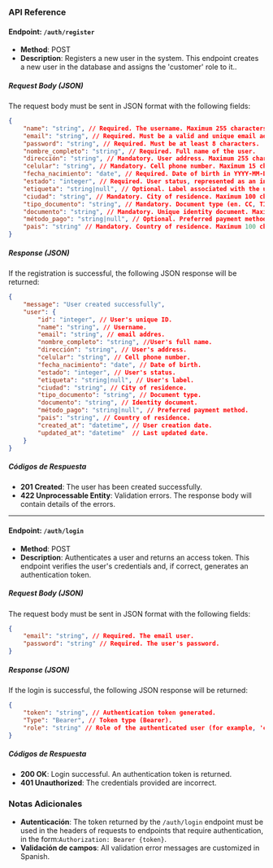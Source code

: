 ### API Reference

#### Endpoint: `/auth/register`
- **Method**: POST
- **Description**: Registers a new user in the system. This endpoint creates a new user in the database and assigns the 'customer' role to it..

##### Request Body (JSON)
The request body must be sent in JSON format with the following fields:

```json
{
    "name": "string", // Required. The username. Maximum 255 characters.
    "email": "string", // Required. Must be a valid and unique email address.
    "password": "string", // Required. Must be at least 8 characters.
    "nombre_completo": "string", // Required. Full name of the user.
    "dirección": "string", // Mandatory. User address. Maximum 255 characters.
    "celular": "string", // Mandatory. Cell phone number. Maximum 15 characters.
    "fecha_nacimiento": "date", // Required. Date of birth in YYYY-MM-DD format.
    "estado": "integer", // Required. User status, represented as an integer.
    "etiqueta": "string|null", // Optional. Label associated with the user. Maximum 50 characters.
    "ciudad": "string", // Mandatory. City of residence. Maximum 100 characters.
    "tipo_documento": "string", // Mandatory. Document type (en. CC, TI). Maximum 10 characters.
    "documento": "string", // Mandatory. Unique identity document. Maximum 20 characters.
    "método_pago": "string|null", // Optional. Preferred payment method. Maximum 50 characters.
    "pais": "string" // Mandatory. Country of residence. Maximum 100 characters.
}
```

##### Response (JSON)
If the registration is successful, the following JSON response will be returned:

```json
{
    "message": "User created successfully",
    "user": {
        "id": "integer", // User's unique ID.
        "name": "string", // Username.
        "email": "string", // email addres.
        "nombre_completo": "string", //User's full name. 
        "dirección": "string", // User's address.
        "celular": "string", // Cell phone number.
        "fecha_nacimiento": "date", // Date of birth.
        "estado": "integer", // User's status.
        "etiqueta": "string|null", // User's label.
        "ciudad": "string", // City of residence.
        "tipo_documento": "string", // Document type.
        "documento": "string", // Identity document.
        "método_pago": "string|null", // Preferred payment method.
        "pais": "string", // Country of residence.
        "created_at": "datetime", // User creation date.
        "updated_at": "datetime"  // Last updated date.
    }
}
```

##### Códigos de Respuesta
- **201 Created**: The user has been created successfully.
- **422 Unprocessable Entity**: Validation errors. The response body will contain details of the errors.

---

#### Endpoint: `/auth/login`
- **Method**: POST
- **Description**: Authenticates a user and returns an access token. This endpoint verifies the user's credentials and, if correct, generates an authentication token.

##### Request Body (JSON)
The request body must be sent in JSON format with the following fields:

```json
{
    "email": "string", // Required. The email user.
    "password": "string" // Required. The user's password.
}
```

##### Response (JSON)
If the login is successful, the following JSON response will be returned:

```json
{
    "token": "string", // Authentication token generated.
    "Type": "Bearer", // Token type (Bearer).
    "role": "string" // Role of the authenticated user (for example, 'customer', 'admin').
}
```

##### Códigos de Respuesta
- **200 OK**: Login successful. An authentication token is returned.
- **401 Unauthorized**: The credentials provided are incorrect.

### Notas Adicionales
- **Autenticación**: The token returned by the `/auth/login` endpoint must be used in the headers of requests to endpoints that require authentication, in the form:`Authorization: Bearer {token}`.
- **Validación de campos**: All validation error messages are customized in Spanish.
